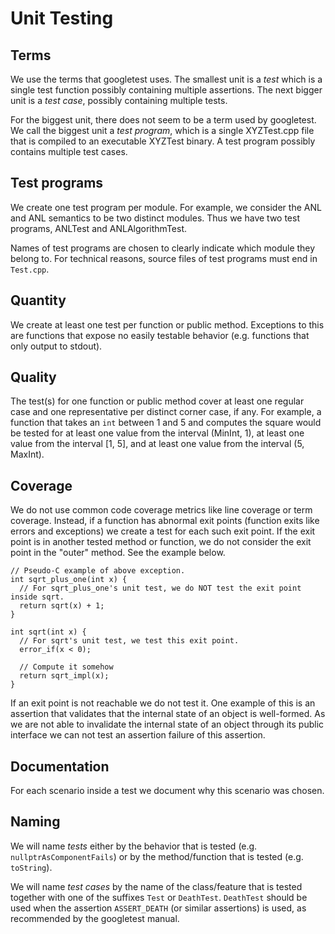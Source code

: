# Unit Testing

## Terms

We use the terms that googletest uses. The smallest unit is a *test* which is a
single test function possibly containing multiple assertions. The next bigger
unit is a *test case*, possibly containing multiple tests.

For the biggest unit, there does not seem to be a term used by googletest. We
call the biggest unit a *test program*, which is a single XYZTest.cpp file that
is compiled to an executable XYZTest binary. A test program possibly contains
multiple test cases.

## Test programs

We create one test program per module. For example, we consider the ANL and ANL
semantics to be two distinct modules. Thus we have two test programs, ANLTest
and ANLAlgorithmTest.

Names of test programs are chosen to clearly indicate which module they belong
to. For technical reasons, source files of test programs must end in `Test.cpp`.

## Quantity

We create at least one test per function or public method. Exceptions to this
are functions that expose no easily testable behavior (e.g. functions that only
output to stdout).

## Quality

The test(s) for one function or public method cover at least one regular case
and one representative per distinct corner case, if any. For example, a function
that takes an `int` between 1 and 5 and computes the square would be tested for
at least one value from the interval (MinInt, 1), at least one value from the
interval [1, 5], and at least one value from the interval (5, MaxInt).

## Coverage

We do not use common code coverage metrics like line coverage or term coverage.
Instead, if a function has abnormal exit points (function exits like errors and
exceptions) we create a test for each such exit point. If the exit point is in
another tested method or function, we do not consider the exit point in the
"outer" method. See the example below.

```
// Pseudo-C example of above exception.
int sqrt_plus_one(int x) {
  // For sqrt_plus_one's unit test, we do NOT test the exit point inside sqrt.
  return sqrt(x) + 1;
}

int sqrt(int x) {
  // For sqrt's unit test, we test this exit point.
  error_if(x < 0);

  // Compute it somehow
  return sqrt_impl(x);
}
```

If an exit point is not reachable we do not test it. One example of this is an
assertion that validates that the internal state of an object is well-formed. As
we are not able to invalidate the internal state of an object through its public
interface we can not test an assertion failure of this assertion.

## Documentation

For each scenario inside a test we document why this scenario was chosen.

## Naming

We will name *tests* either by the behavior that is tested
(e.g. `nullptrAsComponentFails`) or by the method/function that is tested
(e.g. `toString`).

We will name *test cases* by the name of the class/feature that is tested
together with one of the suffixes `Test` or `DeathTest`. `DeathTest` should be
used when the assertion `ASSERT_DEATH` (or similar assertions) is used, as
recommended by the googletest manual.
